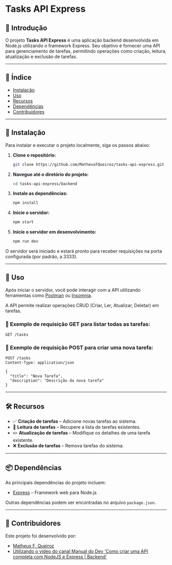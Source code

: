 # Tasks API Express

## 📘 Introdução

O projeto **Tasks API Express** é uma aplicação backend desenvolvida em Node.js utilizando o framework Express. Seu objetivo é fornecer uma API para gerenciamento de tarefas, permitindo operações como criação, leitura, atualização e exclusão de tarefas.

---

## 📑 Índice

- [Instalação](#🔧-instalação)
- [Uso](#🚀-uso)
- [Recursos](#🛠️-recursos)
- [Dependências](#📦-dependências)
- [Contribuidores](#👥-contribuidores)

---

## 🔧 Instalação

Para instalar e executar o projeto localmente, siga os passos abaixo:

1. **Clone o repositório:**

   ```bash
   git clone https://github.com/MatheusFQueiroz/tasks-api-express.git
   ```

2. **Navegue até o diretório do projeto:**

   ```bash
   cd tasks-api-express/backend
   ```

3. **Instale as dependências:**

   ```bash
   npm install
   ```

4. **Inicie o servidor:**

   ```bash
   npm start
   ```
4. **Inicie o servidor em desenvolvimento:**

   ```bash
   npm run dev
   ```

O servidor será iniciado e estará pronto para receber requisições na porta configurada (por padrão, a 3333).

---

## 🚀 Uso

Após iniciar o servidor, você pode interagir com a API utilizando ferramentas como [Postman](https://www.postman.com/) ou [Insomnia](https://insomnia.rest/).

A API permite realizar operações CRUD (Criar, Ler, Atualizar, Deletar) em tarefas.

### 🔹 Exemplo de requisição GET para listar todas as tarefas:

```http
GET /tasks
```

### 🔹 Exemplo de requisição POST para criar uma nova tarefa:

```http
POST /tasks
Content-Type: application/json

{
  "title": "Nova Tarefa",
  "description": "Descrição da nova tarefa"
}
```

---

## 🛠️ Recursos

- ✅ **Criação de tarefas** – Adicione novas tarefas ao sistema.
- 📖 **Leitura de tarefas** – Recupere a lista de tarefas existentes.
- ✏️ **Atualização de tarefas** – Modifique os detalhes de uma tarefa existente.
- ❌ **Exclusão de tarefas** – Remova tarefas do sistema.

---

## 📦 Dependências

As principais dependências do projeto incluem:

- [Express](https://expressjs.com/) – Framework web para Node.js

Outras dependências podem ser encontradas no arquivo `package.json`.

---

## 👥 Contribuidores

Este projeto foi desenvolvido por:

- [Matheus F. Queiroz](https://github.com/MatheusFQueiroz)
- [Utilizando o vídeo do canal Manual do Dev 'Como criar uma API completa com NodeJS e Express | Backend'](https://youtu.be/Cdu0WJhI-d8?si=7cqL-IFSKIhPm8QL)
